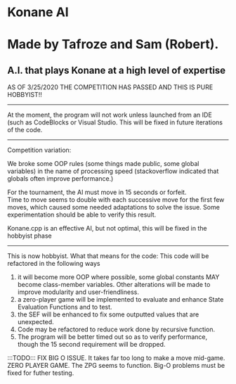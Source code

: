 # Konane AI 
# Made by Tafroze and Sam (Robert).
A.I. that plays Konane at a high level of expertise
--------------------------------------------------------------------------------
AS OF 3/25/2020 THE COMPETITION HAS PASSED AND THIS IS PURE HOBBYIST!!
__________________________________________________________________________________________________________________________________
At the moment, the program will not work unless launched from an IDE (such as CodeBlocks or Visual Studio.  This will be fixed in future iterations of the code.
__________________________________________________________________________________________________________________________________
Competition variation:

We broke some OOP rules (some things made public, some global variables) in the name of processing speed (stackoverflow indicated that globals often improve performance.)

For the tournament, the AI must move in 15 seconds or forfeit.  
Time to move seems to double with each successive move for the first few moves, which caused some needed adaptations to solve the issue.
Some experimentation should be able to verify this result.

Konane.cpp is an effective AI, but not optimal, this will be fixed in the hobbyist phase
__________________________________________________________________________________________________________________________________
This is now hobbyist.
What that means for the code:
This code will be refactored in the following ways
1. it will become more OOP where possible, 
some global constants MAY become class-member variables.  Other alterations will be made to improve modularity and user-friendliness.
2. a zero-player game will be implemented to evaluate and enhance State Evaluation Functions and to test.
3. the SEF will be enhanced to fix some outputted values that are unexpected.
4. Code may be refactored to reduce work done by recursive function.
5. The program will be better timed out so as to verify performance, though the 15 second requirement will be dropped.

:::TODO:::
FIX BIG O ISSUE.  It takes far too long to make a move mid-game.
ZERO PLAYER GAME. The ZPG seems to function.  Big-O problems must be fixed for futher testing.
